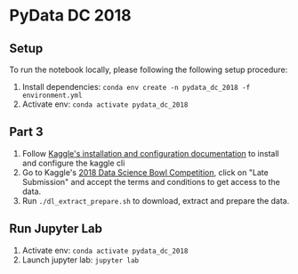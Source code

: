 # PyData DC 2018

## Setup

To run the notebook locally, please following the following setup procedure:

1. Install dependencies: `conda env create -n pydata_dc_2018 -f environment.yml `
1. Activate env: `conda activate pydata_dc_2018`

## Part 3

1. Follow [Kaggle's installation and configuration documentation](https://github.com/Kaggle/kaggle-api#installation) to install and configure the kaggle cli
1. Go to Kaggle's [2018 Data Science Bowl Competition](https://www.kaggle.com/c/data-science-bowl-2018), click on "Late Submission" and accept the terms and conditions to get access to the data.
1. Run `./dl_extract_prepare.sh` to download, extract and prepare the data.

## Run Jupyter Lab

1. Activate env: `conda activate pydata_dc_2018`
1. Launch jupyter lab: `jupyter lab`
